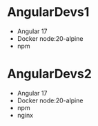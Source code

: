 # AngularDevs1
* Angular 17
* Docker node:20-alpine
* npm

# AngularDevs2
* Angular 17
* Docker node:20-alpine
* npm
* nginx